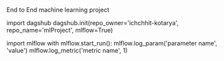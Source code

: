 End to End machine learning project


import dagshub
dagshub.init(repo_owner='ichchhit-kotarya', repo_name='mlProject', mlflow=True)

import mlflow
with mlflow.start_run():
  mlflow.log_param('parameter name', 'value')
  mlflow.log_metric('metric name', 1)